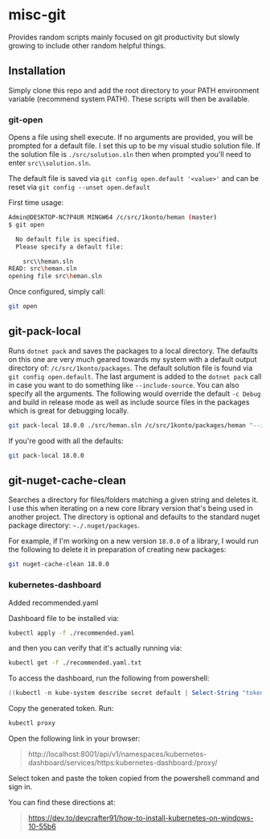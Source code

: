 # misc-git

Provides random scripts mainly focused on git productivity but slowly growing to include other random helpful things.

## Installation

Simply clone this repo and add the root directory to your PATH environment variable (recommend system PATH). These scripts will then be available.

### git-open

Opens a file using shell execute. If no arguments are provided, you will be prompted for a default file. I set this up to be my visual studio solution file. If the solution file is `./src/solution.sln` then when prompted you'll need to enter `src\\solution.sln`.

The default file is saved via `git config open.default '<value>'` and can be reset via `git config --unset open.default`

First time usage:
``` bash
Admin@DESKTOP-NC7P4UR MINGW64 /c/src/1konto/heman (master)
$ git open

  No default file is specified.
  Please specify a default file:

    src\\heman.sln
READ: src\heman.sln
opening file src\heman.sln
```

Once configured, simply call:

``` bash
git open
```

## git-pack-local

Runs `dotnet pack` and saves the packages to a local directory. The defaults on this one are very much geared towards my system with a default output directory of: `/c/src/1konto/packages`. The default solution file is found via `git config open.default`. The last argument is added to the `dotnet pack` call in case you want to do something like `--include-source`. You can also specify all the arguments. The following would override the default `-c Debug` and build in release mode as well as include source files in the packages which is great for debugging locally.

``` bash
git pack-local 18.0.0 ./src/heman.sln /c/src/1konto/packages/heman "--include-source -c Release"`
```

If you're good with all the defaults:

``` bash
git pack-local 18.0.0
```

## git-nuget-cache-clean

Searches a directory for files/folders matching a given string and deletes it. I use this when iterating on a new core library version that's being used in another project. The directory is optional and defaults to the standard nuget package directory: `~./.nuget/packages`.

For example, if I'm working on a new version `18.0.0` of a library, I would run the following to delete it in preparation of creating new packages:

``` bash
git nuget-cache-clean 18.0.0
```

### kubernetes-dashboard

 Added recommended.yaml

Dashboard file to be installed via:

``` bash
kubectl apply -f ./recommended.yaml
```

and then you can verify that it's actually running via:

``` bash
kubectl get -f ./recommended.yaml.txt
```

To access the dashboard, run the following from powershell:

``` powershell
((kubectl -n kube-system describe secret default | Select-String "token:") -split " +")[1]
```

Copy the generated token.
Run:

``` bash
kubectl proxy
```

Open the following link in your browser:

> http://localhost:8001/api/v1/namespaces/kubernetes-dashboard/services/https:kubernetes-dashboard:/proxy/

Select token and paste the token copied from the powershell command and sign in.

You can find these directions at:

> https://dev.to/devcrafter91/how-to-install-kubernetes-on-windows-10-55b6